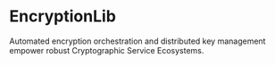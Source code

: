 # EncryptionLib
Automated encryption orchestration and distributed key management empower robust Cryptographic Service Ecosystems.
